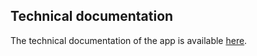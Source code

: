 
## Technical documentation

The technical documentation of the app is available [here](https://lbae.epfl.ch/documentation/).


